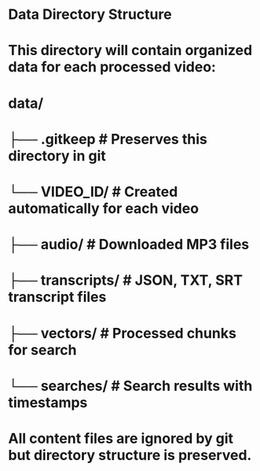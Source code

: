 # Data Directory Structure
# 
# This directory will contain organized data for each processed video:
#
# data/
# ├── .gitkeep                    # Preserves this directory in git
# └── VIDEO_ID/                   # Created automatically for each video
#     ├── audio/                  # Downloaded MP3 files
#     ├── transcripts/            # JSON, TXT, SRT transcript files
#     ├── vectors/                # Processed chunks for search
#     └── searches/               # Search results with timestamps
#
# All content files are ignored by git but directory structure is preserved.
